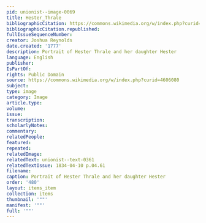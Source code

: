 ```yaml
---
pid: unionist--image-0069
title: Hester_Thrale
bibliographicCitation: https://commons.wikimedia.org/w/index.php?curid=4606080
bibliographicCitation.republished: 
fullIssueSequenceNumber: 
creator: Joshua Reynolds
date.created: '1777'
description: Portrait of Hester Thrale and her daughter Hester
language: English
publisher: 
IsPartOf: 
rights: Public Domain
source: https://commons.wikimedia.org/w/index.php?curid=4606080
subject: 
type: image
category: Image
article.type: 
volume: 
issue: 
transcription: 
scholarlyNotes: 
commentary: 
relatedPeople: 
featured: 
repeated: 
relatedImage: 
relatedText: unionist--text-0361
relatedTextIssue: 1834-04-10 p.04.61
filename: 
caption: Portrait of Hester Thrale and her daughter Hester
order: '480'
layout: items_item
collection: items
thumbnail: '""'
manifest: '""'
full: '""'
---
```

